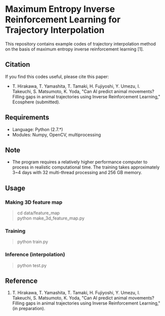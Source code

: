 # Maximum Entropy Inverse Reinforcement Learning for Trajectory Interpolation

This repository contains example codes of trajectory interpolation method on the basis of maximum entropy inverse reinforcement learning [1].



## Citation
If you find this codes useful, please cite this paper:
* T. Hirakawa, T. Yamashita, T. Tamaki, H. Fujiyoshi, Y. Umezu, I. Takeuchi, S. Matsumoto, K. Yoda, "Can AI predict animal movements? Filling gaps in animal trajectories using Inverse Reinforcement Learning," Ecosphere (submitted).



## Requirements
- Language: Python (2.7.\*)
- Modules: Numpy, OpenCV, multiprocessing



## Note
- The program requires a relatively higher performance computer to process in realistic computational time. The training takes approximately 3~4 days with 32 multi-thread processing and 256 GB memory.



## Usage
### Making 3D feature map
> cd data/feature_map \
> python make_3d_feature_map.py 

### Training
> python train.py

### Inference (interpolation)
> python test.py



## Reference
1. T. Hirakawa, T. Yamashita, T. Tamaki, H. Fujiyoshi, Y. Umezu, I. Takeuchi, S. Matsumoto, K. Yoda, "Can AI predict animal movements? Filling gaps in animal trajectories using Inverse Reinforcement Learning," (in preparation).
